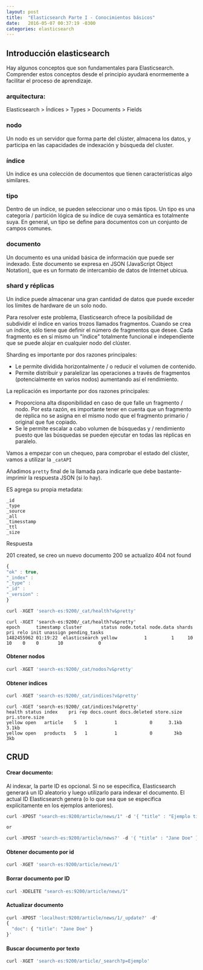 ```yaml
---
layout: post
title:  "Elasticsearch Parte I - Conocimientos básicos"
date:   2016-05-07 00:37:19 -0300
categories: elasticsearch
---
```



## Introducción elasticsearch


Hay algunos conceptos que son fundamentales para Elasticsearch. Comprender estos conceptos desde el principio ayudará enormemente a facilitar el proceso de aprendizaje.

### arquitectura: 

Elasticsearch > Índices > Types > Documents > Fields

### nodo
Un nodo es un servidor que forma parte del clúster, almacena los datos, y participa en las capacidades de indexación y búsqueda del cluster.

### índice
Un índice es una colección de documentos que tienen características algo similares.

### tipo
Dentro de un índice, se pueden seleccionar uno o más tipos. Un tipo es una categoría / partición lógica de su índice de cuya semántica es totalmente suya. En general, un tipo se define para documentos con un conjunto de campos comunes.

### documento
Un documento es una unidad básica de información que puede ser indexado. Este documento se expresa en JSON (JavaScript Object Notation), que es un formato de intercambio de datos de Internet ubicua.

### shard y réplicas
Un índice  puede almacenar una gran cantidad de datos que puede exceder los límites de hardware de un solo nodo. 

Para resolver este problema, Elasticsearch ofrece la posibilidad de subdividir el índice en varios trozos llamados fragmentos. Cuando se crea un índice, sólo tiene que definir el número de fragmentos que desee. Cada fragmento es en sí mismo un "índice" totalmente funcional e independiente que se puede alojar en cualquier nodo del clúster.

Sharding es importante por dos razones principales:

* Le permite dividida horizontalmente / o reducir el volumen de contenido.
* Permite distribuir y paralelizar las operaciones a través de fragmentos (potencialmente en varios nodos) aumentando así el rendimiento.

La replicación es importante por dos razones principales:

* Proporciona alta disponibilidad en caso de que falle un fragmento / nodo. Por esta razón, es importante tener en cuenta que un fragmento de réplica no se asigna en el mismo nodo que el fragmento primario / original que fue copiado.
* Se le permite escalar a cabo volumen de búsquedas y / rendimiento puesto que las búsquedas se pueden ejecutar en todas las réplicas en paralelo.

Vamos a empezar con un chequeo, para comprobar el estado del clúster, vamos a utilizar la ```_catAPI```

Añadimos ```pretty``` final de la llamada para indicarle que debe bastante-imprimir la respuesta JSON (si lo hay).

ES agrega su propia metadata:

```
_id
_type
_source
_all
_timesstamp
_ttl
_size
```

Respuesta

201 created, se creo un nuevo documento
200 se actualizo
404 not found

```javascript
{
"ok" : true,  
"_index" :
"_type" :
"_id" : 
"_version" :
}
```

```javascript
curl -XGET 'search-es:9200/_cat/health?v&pretty'
```

```
curl -XGET 'search-es:9200/_cat/health?v&pretty'
epoch      timestamp cluster       status node.total node.data shards pri relo init unassign pending_tasks
1482455962 01:19:22  elasticsearch yellow          1         1     10  10    0    0       10             0
```

#### Obtener nodos

```javascript
curl -XGET 'search-es:9200/_cat/nodos?v&pretty'
```

#### Obtener indices

```javascript
curl -XGET 'search-es:9200/_cat/indices?v&pretty'
```

```
curl -XGET 'search-es:9200/_cat/indices?v&pretty'
health status index    pri rep docs.count docs.deleted store.size pri.store.size
yellow open   article    5   1          1            0      3.1kb          3.1kb
yellow open   products   5   1          1            0        3kb            3kb
```

## CRUD

#### Crear documento:

Al indexar, la parte ID es opcional. Si no se especifica, Elasticsearch generará un ID aleatorio y luego utilizarlo para indexar el documento. El actual ID Elasticsearch genera (o lo que sea que se especifica explícitamente en los ejemplos anteriores).

```javascript
curl -XPOST "search-es:9200/article/news/1" -d '{ "title" : "Ejemplo titulo" }'

or

curl -XPOST 'search-es:9200/article/news?' -d '{ "title" : "Jane Doe" }'

```

#### Obtener documento por id

```javascript
curl -XGET 'search-es:9200/article/news/1'
```

#### Borrar documento por ID

```javascript
curl -XDELETE "search-es:9200/article/news/1"
```

#### Actualizar documento

```javascript
curl -XPOST 'localhost:9200/article/news/1/_update?' -d'
{
  "doc": { "title": "Jane Doe" }
}'
```

#### Buscar documento por texto

```javascript
curl -XGET 'search-es:9200/article/_search?p=Ejemplo'
```


